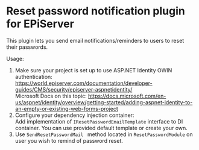 # Reset password notification plugin for EPiServer

This plugin lets you send email notifications/reminders to users to reset their passwords.

Usage:

1. Make sure your project is set up to use ASP.NET Identity OWIN authentication:<br/>
https://world.episerver.com/documentation/developer-guides/CMS/security/episerver-aspnetidentity/ <br/>
Microsoft Docs on this topic: https://docs.microsoft.com/en-us/aspnet/identity/overview/getting-started/adding-aspnet-identity-to-an-empty-or-existing-web-forms-project
2. Configure your dependency injection container:<br/>
Add implementation of ```IResetPasswordEmailTemplate``` interface to DI container.
You can use provided default template or create your own.
3. Use ```SendResetPasswordMail ``` method located in ```ResetPasswordModule``` 
on user you wish to remind of password reset. 